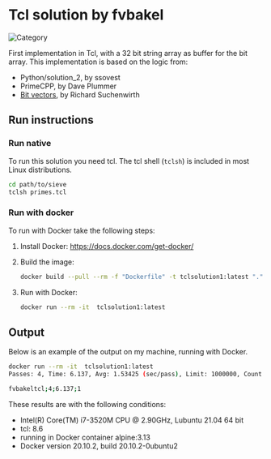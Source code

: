 # Tcl solution by fvbakel

![Category](https://img.shields.io/badge/Category-faithful-green)

First implementation in Tcl, with a 32 bit string array as buffer
for the bit array. This implementation is based on the logic from:

- Python/solution_2, by ssovest
- PrimeCPP,          by Dave Plummer
- [Bit vectors](https://wiki.tcl-lang.org/page/Bit+vectors), by Richard Suchenwirth

## Run instructions

### Run native

To run this solution you need tcl. The tcl shell (`tclsh`) is included in most Linux distributions.

```bash
cd path/to/sieve
tclsh primes.tcl
```

### Run with docker

To run with Docker take the following steps:

1. Install Docker: <https://docs.docker.com/get-docker/>
2. Build the image:

    ```bash
    docker build --pull --rm -f "Dockerfile" -t tclsolution1:latest "."
    ```

3. Run with Docker:

    ```bash
    docker run --rm -it  tclsolution1:latest 
    ```

## Output

Below is an example of the output on my machine, running with Docker.

```bash
docker run --rm -it  tclsolution1:latest 
Passes: 4, Time: 6.137, Avg: 1.53425 (sec/pass), Limit: 1000000, Count: 78498, Valid: true

fvbakeltcl;4;6.137;1
```

These results are with the following conditions:
- Intel(R) Core(TM) i7-3520M CPU @ 2.90GHz, Lubuntu 21.04 64 bit
- tcl: 8.6
- running in Docker container alpine:3.13
- Docker version 20.10.2, build 20.10.2-0ubuntu2
